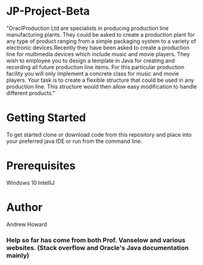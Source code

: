 # JP-Project-Beta
"OraclProduction Ltd are specialists in producing production line manufacturing plants. They could be asked to create a production plant for any type of product ranging from a simple packaging system to a variety of electronic devices.Recently they have been asked to create a production line for multimedia devices which include music and movie players. They wish to employee you to design a template in Java for creating and recording all future production line items. For this particular production facility you will only implement a concrete class for music and movie players. Your task is to create a flexible structure that could be used in any production line.
This structure would then allow easy modification to handle different products."

# Getting Started
To get started clone or download code from this repository and place into your preferred java IDE or run from the command line.

# Prerequisites
Windows 10
IntelliJ

# Author
Andrew Howard

### Help so far has come from both Prof. Vanselow and various websites. (Stack overflow and Oracle's Java documentation mainly)
